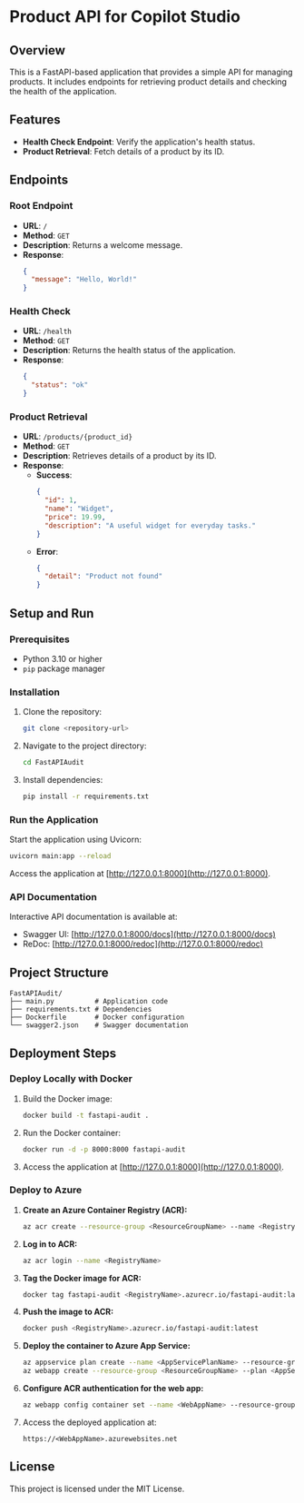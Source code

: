 # Product API for Copilot Studio

## Overview
This is a FastAPI-based application that provides a simple API for managing products. It includes endpoints for retrieving product details and checking the health of the application.

## Features
- **Health Check Endpoint**: Verify the application's health status.
- **Product Retrieval**: Fetch details of a product by its ID.

## Endpoints

### Root Endpoint
- **URL**: `/`
- **Method**: `GET`
- **Description**: Returns a welcome message.
- **Response**:
  ```json
  {
    "message": "Hello, World!"
  }
  ```

### Health Check
- **URL**: `/health`
- **Method**: `GET`
- **Description**: Returns the health status of the application.
- **Response**:
  ```json
  {
    "status": "ok"
  }
  ```

### Product Retrieval
- **URL**: `/products/{product_id}`
- **Method**: `GET`
- **Description**: Retrieves details of a product by its ID.
- **Response**:
  - **Success**:
    ```json
    {
      "id": 1,
      "name": "Widget",
      "price": 19.99,
      "description": "A useful widget for everyday tasks."
    }
    ```
  - **Error**:
    ```json
    {
      "detail": "Product not found"
    }
    ```

## Setup and Run

### Prerequisites
- Python 3.10 or higher
- `pip` package manager

### Installation
1. Clone the repository:
   ```bash
   git clone <repository-url>
   ```
2. Navigate to the project directory:
   ```bash
   cd FastAPIAudit
   ```
3. Install dependencies:
   ```bash
   pip install -r requirements.txt
   ```

### Run the Application
Start the application using Uvicorn:
```bash
uvicorn main:app --reload
```

Access the application at [http://127.0.0.1:8000](http://127.0.0.1:8000).

### API Documentation
Interactive API documentation is available at:
- Swagger UI: [http://127.0.0.1:8000/docs](http://127.0.0.1:8000/docs)
- ReDoc: [http://127.0.0.1:8000/redoc](http://127.0.0.1:8000/redoc)

## Project Structure
```
FastAPIAudit/
├── main.py          # Application code
├── requirements.txt # Dependencies
├── Dockerfile       # Docker configuration
└── swagger2.json    # Swagger documentation
```
## Deployment Steps

### Deploy Locally with Docker
1. Build the Docker image:
   ```bash
   docker build -t fastapi-audit .
   ```
2. Run the Docker container:
   ```bash
   docker run -d -p 8000:8000 fastapi-audit
   ```
3. Access the application at [http://127.0.0.1:8000](http://127.0.0.1:8000).

### Deploy to Azure
1. **Create an Azure Container Registry (ACR):**
   ```bash
   az acr create --resource-group <ResourceGroupName> --name <RegistryName> --sku Basic
   ```
2. **Log in to ACR:**
   ```bash
   az acr login --name <RegistryName>
   ```
3. **Tag the Docker image for ACR:**
   ```bash
   docker tag fastapi-audit <RegistryName>.azurecr.io/fastapi-audit:latest
   ```
4. **Push the image to ACR:**
   ```bash
   docker push <RegistryName>.azurecr.io/fastapi-audit:latest
   ```
5. **Deploy the container to Azure App Service:**
   ```bash
   az appservice plan create --name <AppServicePlanName> --resource-group <ResourceGroupName> --is-linux --sku B1
   az webapp create --resource-group <ResourceGroupName> --plan <AppServicePlanName> --name <WebAppName> --deployment-container-image-name <RegistryName>.azurecr.io/fastapi-audit:latest
   ```
6. **Configure ACR authentication for the web app:**
   ```bash
   az webapp config container set --name <WebAppName> --resource-group <ResourceGroupName> --docker-custom-image-name <RegistryName>.azurecr.io/fastapi-audit:latest --docker-registry-server-url https://<RegistryName>.azurecr.io
   ```
7. Access the deployed application at:
   ```
   https://<WebAppName>.azurewebsites.net
   ```
## License
This project is licensed under the MIT License.
